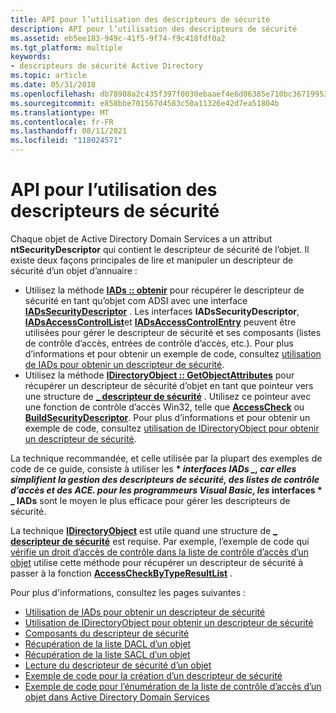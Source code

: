 ```yaml
---
title: API pour l’utilisation des descripteurs de sécurité
description: API pour l’utilisation des descripteurs de sécurité
ms.assetid: eb5ee183-949c-41f5-9f74-f9c418fdf0a2
ms.tgt_platform: multiple
keywords:
- descripteurs de sécurité Active Directory
ms.topic: article
ms.date: 05/31/2018
ms.openlocfilehash: db78988a2c435f397f0030ebaaef4e6d06385e710bc3671995338052c220f852
ms.sourcegitcommit: e858bbe701567d4583c50a11326e42d7ea51804b
ms.translationtype: MT
ms.contentlocale: fr-FR
ms.lasthandoff: 08/11/2021
ms.locfileid: "118024571"
---
```

# <a name="apis-for-working-with-security-descriptors"></a>API pour l’utilisation des descripteurs de sécurité

Chaque objet de Active Directory Domain Services a un attribut **ntSecurityDescriptor** qui contient le descripteur de sécurité de l’objet. Il existe deux façons principales de lire et manipuler un descripteur de sécurité d’un objet d’annuaire :

-   Utilisez la méthode [**IADs :: obtenir**](/windows/desktop/api/iads/nf-iads-iads-get) pour récupérer le descripteur de sécurité en tant qu’objet com ADSI avec une interface [**IADsSecurityDescriptor**](/windows/desktop/api/iads/nn-iads-iadssecuritydescriptor) . Les interfaces **IADsSecurityDescriptor**, [**IADsAccessControlList**](/windows/desktop/api/iads/nn-iads-iadsaccesscontrollist)et [**IADsAccessControlEntry**](/windows/desktop/api/iads/nn-iads-iadsaccesscontrolentry) peuvent être utilisées pour gérer le descripteur de sécurité et ses composants (listes de contrôle d’accès, entrées de contrôle d’accès, etc.). Pour plus d’informations et pour obtenir un exemple de code, consultez [utilisation de IADs pour obtenir un descripteur de sécurité](using-iads-to-get-a-security-descriptor.md).
-   Utilisez la méthode [**IDirectoryObject :: GetObjectAttributes**](/windows/desktop/api/iads/nf-iads-idirectoryobject-getobjectattributes) pour récupérer un descripteur de sécurité d’objet en tant que pointeur vers une structure de [**\_ descripteur de sécurité**](/windows/desktop/api/winnt/ns-winnt-security_descriptor) . Utilisez ce pointeur avec une fonction de contrôle d’accès Win32, telle que [**AccessCheck**](/windows/desktop/api/securitybaseapi/nf-securitybaseapi-accesscheck) ou [**BuildSecurityDescriptor**](/windows/desktop/api/aclapi/nf-aclapi-buildsecuritydescriptora). Pour plus d’informations et pour obtenir un exemple de code, consultez [utilisation de IDirectoryObject pour obtenir un descripteur de sécurité](using-idirectoryobject-to-get-a-security-descriptor.md).

La technique recommandée, et celle utilisée par la plupart des exemples de code de ce guide, consiste à utiliser les **\* *interfaces IADs _, car elles simplifient la gestion des descripteurs de sécurité, des listes de contrôle d’accès et des ACE. pour les programmeurs Visual Basic, les* interfaces \* _ IADs** sont le moyen le plus efficace pour gérer les descripteurs de sécurité.

La technique [**IDirectoryObject**](/windows/desktop/api/iads/nn-iads-idirectoryobject) est utile quand une structure de [**\_ descripteur de sécurité**](/windows/desktop/api/winnt/ns-winnt-security_descriptor) est requise. Par exemple, l’exemple de code qui [vérifie un droit d’accès de contrôle dans la liste de contrôle d’accès d’un objet](checking-a-control-access-right-in-an-objectampaposs-acl.md) utilise cette méthode pour récupérer un descripteur de sécurité à passer à la fonction [**AccessCheckByTypeResultList**](/windows/desktop/api/securitybaseapi/nf-securitybaseapi-accesscheckbytyperesultlist) .

Pour plus d'informations, consultez les pages suivantes :

-   [Utilisation de IADs pour obtenir un descripteur de sécurité](using-iads-to-get-a-security-descriptor.md)
-   [Utilisation de IDirectoryObject pour obtenir un descripteur de sécurité](using-idirectoryobject-to-get-a-security-descriptor.md)
-   [Composants du descripteur de sécurité](security-descriptor-components.md)
-   [Récupération de la liste DACL d’un objet](retrieving-an-objectampaposs-dacl.md)
-   [Récupération de la liste SACL d’un objet](retrieving-an-objectampaposs-sacl.md)
-   [Lecture du descripteur de sécurité d’un objet](reading-an-objectampaposs-security-descriptor.md)
-   [Exemple de code pour la création d’un descripteur de sécurité](example-code-for-creating-a-security-descriptor.md)
-   [Exemple de code pour l’énumération de la liste de contrôle d’accès d’un objet dans Active Directory Domain Services](example-code-for-enumerating-the-acl-of-an-active-directory-object.md)

 

 